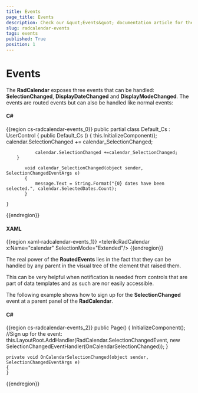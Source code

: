 ```yaml
---
title: Events
page_title: Events
description: Check our &quot;Events&quot; documentation article for the RadCalendar {{ site.framework_name }} control.
slug: radcalendar-events
tags: events
published: True
position: 1
---
```


# Events

The __RadCalendar__ exposes three events that can be handled: __SelectionChanged__, __DisplayDateChanged__ and __DisplayModeChanged__. The events are routed events but can also be handled like normal events: 

#### __C#__

{{region cs-radcalendar-events_0}}
	public partial class Default_Cs : UserControl
	{
	       public Default_Cs ()
	    {
	           this.InitializeComponent();
	           calendar.SelectionChanged += calendar_SelectionChanged;
	
	           calendar.SelectionChanged +=calendar_SelectionChanged;
	    }
	
	       void calendar_SelectionChanged(object sender, SelectionChangedEventArgs e)
	       {
	           message.Text = String.Format("{0} dates have been selected.", calendar.SelectedDates.Count);
	       }
	
	}
{{endregion}}

#### __XAML__

{{region xaml-radcalendar-events_1}}
	<StackPanel>
	    <telerik:RadCalendar x:Name="calendar" SelectionMode="Extended"/>
	    <TextBlock x:Name="message" />
	</StackPanel>
{{endregion}}

The real power of the __RoutedEvents__ lies in the fact that they can be handled by any parent in the visual tree of the element that raised them.  

This can be very helpful when notification is needed from controls that are part of data templates and as such are nor easily accessible.

The following example shows how to sign up for the __SelectionChanged__ event at a parent panel of the __RadCalendar__.

#### __C#__

{{region cs-radcalendar-events_2}}
	public Page()
	{
	    InitializeComponent();
	    //Sign up for the event:
	    this.LayoutRoot.AddHandler(RadCalendar.SelectionChangedEvent, new SelectionChangedEventHandler(OnCalendarSelectionChanged));
	}
	
	private void OnCalendarSelectionChanged(object sender, SelectionChangedEventArgs e)
	{
	}
{{endregion}}
